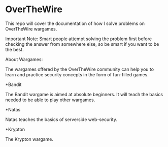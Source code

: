 # OverTheWire

This repo will cover the documentation of how I solve problems on OverTheWire wargames.

Important Note: Smart people attempt solving the problem first before checking the answer from somewhere else, so be smart if you want to be the best. 

About Wargames:

The wargames offered by the OverTheWire community can help you to learn and practice security concepts in the form of fun-filled games.

*Bandit

The Bandit wargame is aimed at absolute beginners. It will teach the basics needed to be able to play other wargames.

*Natas

Natas teaches the basics of serverside web-security.


*Krypton

The Krypton wargame.
